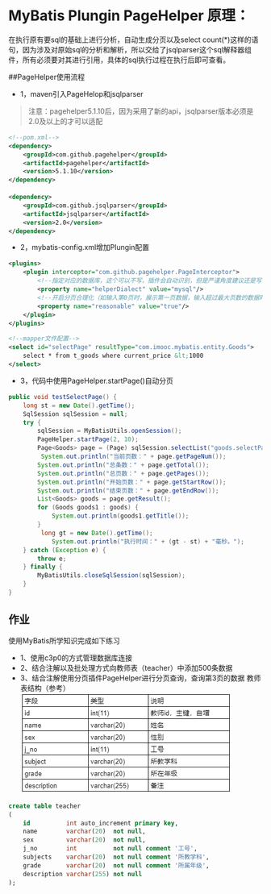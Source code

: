 # MyBatis Plungin PageHelper 原理：  
在执行原有要sql的基础上进行分析，自动生成分页以及select count(*)这样的语句，因为涉及对原始sql的分析和解析，所以交给了jsqlparser这个sql解释器组件，所有必须要对其进行引用，具体的sql执行过程在执行后即可查看。

##PageHelper使用流程
* 1，maven引入PageHelop和jsqlparser
> 注意：pagehelper5.1.10后，因为采用了新的api，jsqlparser版本必须是2.0及以上的才可以适配

```xml
<!--pom.xml-->
<dependency>
    <groupId>com.github.pagehelper</groupId>
    <artifactId>pagehelper</artifactId>
    <version>5.1.10</version>
</dependency>

<dependency>
    <groupId>com.github.jsqlparser</groupId>
    <artifactId>jsqlparser</artifactId>
    <version>2.0</version>
</dependency>
```
* 2，mybatis-config.xml增加Plungin配置


```xml
<plugins>
    <plugin interceptor="com.github.pagehelper.PageInterceptor">
        <!--指定对应的数据库，这个可以不写，插件会自动识别，但是严谨角度建议还是写一下-->
        <property name="helperDialect" value="mysql"/>
        <!--开启分页合理化（如输入第0页时，展示第一页数据，输入超过最大页数的数据时候，展示最大页数的数据）-->
        <property name="reasonable" value="true"/>
    </plugin>
</plugins>
```
```xml
<!--mapper文件配置-->
<select id="selectPage" resultType="com.imooc.mybatis.entity.Goods">
    select * from t_goods where current_price &lt;1000
</select>
```
* 3，代码中使用PageHelper.startPage()自动分页


```java
public void testSelectPage() {
    long st = new Date().getTime();
    SqlSession sqlSession = null;
    try {
        sqlSession = MyBatisUtils.openSession();
        PageHelper.startPage(2, 10);
        Page<Goods> page = (Page) sqlSession.selectList("goods.selectPage");
         System.out.println("当前页数：" + page.getPageNum());
        System.out.println("总条数：" + page.getTotal());
        System.out.println("总页数：" + page.getPages());
        System.out.println("开始页数：" + page.getStartRow());
        System.out.println("结束页数：" + page.getEndRow());
        List<Goods> goods = page.getResult();
        for (Goods goods1 : goods) {
            System.out.println(goods1.getTitle());
        }
         long gt = new Date().getTime();
            System.out.println("执行时间：" + (gt - st) + "毫秒。");
    } catch (Exception e) {
        throw e;
    } finally {
        MyBatisUtils.closeSqlSession(sqlSession);
    }
}
```
## 作业
使用MyBatis所学知识完成如下练习
* 1、使用c3p0的方式管理数据库连接
* 2、结合注解以及批处理方式向教师表（teacher）中添加500条数据
* 3、结合注解使用分页插件PageHelper进行分页查询，查询第3页的数据
教师表结构（参考）
![-w618](media/16174293980417/16175147432902.png)


```sql
create table teacher
(
    id          int auto_increment primary key,
    name        varchar(20)  not null,
    sex         varchar(20)  not null,
    j_no        int          not null comment '工号',
    subjects    varchar(20)  not null comment '所教学科',
    grade       varchar(20)  not null comment '所属年级',
    description varchar(255) not null
);
```